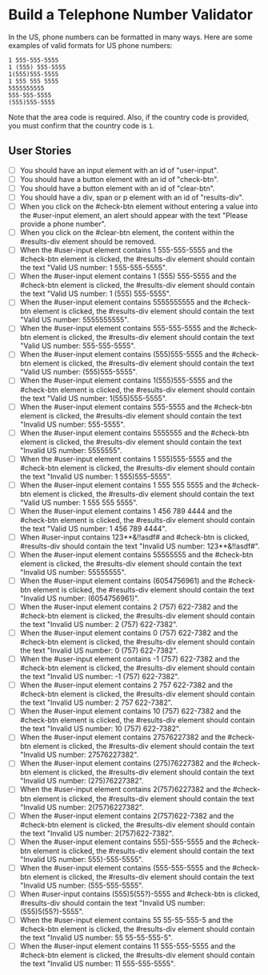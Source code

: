# Build a Telephone Number Validator

In the US, phone numbers can be formatted in many ways. Here are some examples of valid formats for US phone numbers:

    1 555-555-5555
    1 (555) 555-5555
    1(555)555-5555
    1 555 555 5555
    5555555555
    555-555-5555
    (555)555-5555   

Note that the area code is required. Also, if the country code is provided, you must confirm that the country code is `1`.

## User Stories

- [ ] You should have an input element with an id of "user-input".
- [ ] You should have a button element with an id of "check-btn".
- [ ] You should have a button element with an id of "clear-btn".
- [ ] You should have a div, span or p element with an id of "results-div".
- [ ] When you click on the #check-btn element without entering a value into the #user-input element, an alert should appear with the text "Please provide a phone number".
- [ ] When you click on the #clear-btn element, the content within the #results-div element should be removed.
- [ ] When the #user-input element contains 1 555-555-5555 and the #check-btn element is clicked, the #results-div element should contain the text "Valid US number: 1 555-555-5555".
- [ ] When the #user-input element contains 1 (555) 555-5555 and the #check-btn element is clicked, the #results-div element should contain the text "Valid US number: 1 (555) 555-5555".
- [ ] When the #user-input element contains 5555555555 and the #check-btn element is clicked, the #results-div element should contain the text "Valid US number: 5555555555".
- [ ] When the #user-input element contains 555-555-5555 and the #check-btn element is clicked, the #results-div element should contain the text "Valid US number: 555-555-5555".
- [ ] When the #user-input element contains (555)555-5555 and the #check-btn element is clicked, the #results-div element should contain the text "Valid US number: (555)555-5555".
- [ ] When the #user-input element contains 1(555)555-5555 and the #check-btn element is clicked, the #results-div element should contain the text "Valid US number: 1(555)555-5555".
- [ ] When the #user-input element contains 555-5555 and the #check-btn element is clicked, the #results-div element should contain the text "Invalid US number: 555-5555".
- [ ] When the #user-input element contains 5555555 and the #check-btn element is clicked, the #results-div element should contain the text "Invalid US number: 5555555".
- [ ] When the #user-input element contains 1 555)555-5555 and the #check-btn element is clicked, the #results-div element should contain the text "Invalid US number: 1 555)555-5555".
- [ ] When the #user-input element contains 1 555 555 5555 and the #check-btn element is clicked, the #results-div element should contain the text "Valid US number: 1 555 555 5555".
- [ ] When the #user-input element contains 1 456 789 4444 and the #check-btn element is clicked, the #results-div element should contain the text "Valid US number: 1 456 789 4444".
- [ ] When #user-input contains 123**&!!asdf# and #check-btn is clicked, #results-div should contain the text "Invalid US number: 123**&!!asdf#".
- [ ] When the #user-input element contains 55555555 and the #check-btn element is clicked, the #results-div element should contain the text "Invalid US number: 55555555".
- [ ] When the #user-input element contains (6054756961) and the #check-btn element is clicked, the #results-div element should contain the text "Invalid US number: (6054756961)".
- [ ] When the #user-input element contains 2 (757) 622-7382 and the #check-btn element is clicked, the #results-div element should contain the text "Invalid US number: 2 (757) 622-7382".
- [ ] When the #user-input element contains 0 (757) 622-7382 and the #check-btn element is clicked, the #results-div element should contain the text "Invalid US number: 0 (757) 622-7382".
- [ ] When the #user-input element contains -1 (757) 622-7382 and the #check-btn element is clicked, the #results-div element should contain the text "Invalid US number: -1 (757) 622-7382".
- [ ] When the #user-input element contains 2 757 622-7382 and the #check-btn element is clicked, the #results-div element should contain the text "Invalid US number: 2 757 622-7382".
- [ ] When the #user-input element contains 10 (757) 622-7382 and the #check-btn element is clicked, the #results-div element should contain the text "Invalid US number: 10 (757) 622-7382".
- [ ] When the #user-input element contains 27576227382 and the #check-btn element is clicked, the #results-div element should contain the text "Invalid US number: 27576227382".
- [ ] When the #user-input element contains (275)76227382 and the #check-btn element is clicked, the #results-div element should contain the text "Invalid US number: (275)76227382".
- [ ] When the #user-input element contains 2(757)6227382 and the #check-btn element is clicked, the #results-div element should contain the text "Invalid US number: 2(757)6227382".
- [ ] When the #user-input element contains 2(757)622-7382 and the #check-btn element is clicked, the #results-div element should contain the text "Invalid US number: 2(757)622-7382".
- [ ] When the #user-input element contains 555)-555-5555 and the #check-btn element is clicked, the #results-div element should contain the text "Invalid US number: 555)-555-5555".
- [ ] When the #user-input element contains (555-555-5555 and the #check-btn element is clicked, the #results-div element should contain the text "Invalid US number: (555-555-5555".
- [ ] When #user-input contains (555)5(55?)-5555 and #check-btn is clicked, #results-div should contain the text "Invalid US number: (555)5(55?)-5555".
- [ ] When the #user-input element contains 55 55-55-555-5 and the #check-btn element is clicked, the #results-div element should contain the text "Invalid US number: 55 55-55-555-5".
- [ ] When the #user-input element contains 11 555-555-5555 and the #check-btn element is clicked, the #results-div element should contain the text "Invalid US number: 11 555-555-5555".
